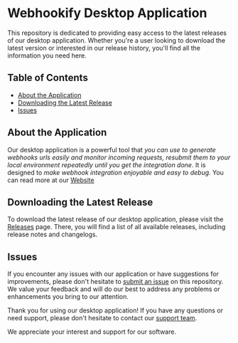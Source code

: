 # Webhookify Desktop Application

This repository is dedicated to providing easy access to the latest releases of our desktop application. Whether you're a user looking to download the latest version or interested in our release history, you'll find all the information you need here.

## Table of Contents

- [About the Application](#about-the-application)
- [Downloading the Latest Release](#downloading-the-latest-release)
- [Issues](#issues)

## About the Application

Our desktop application is a powerful tool that *you can use to generate webhooks urls easily and monitor incoming requests, resubmit them to your local environment repeatedly until you get the integration done*. It is designed to *make webhook integration enjoyable and easy to debug*. You can read more at our [Website](https://webhookify.io)

## Downloading the Latest Release

To download the latest release of our desktop application, please visit the [Releases](https://github.com/webhookify-app/desktop/releases) page. There, you will find a list of all available releases, including release notes and changelogs.

## Issues

If you encounter any issues with our application or have suggestions for improvements, please don't hesitate to [submit an issue](https://github.com/webhookify-app/desktop/issues) on this repository. We value your feedback and will do our best to address any problems or enhancements you bring to our attention.

Thank you for using our desktop application! If you have any questions or need support, please don't hesitate to contact our [support team](mailto:info@webhookify.io).

We appreciate your interest and support for our software.